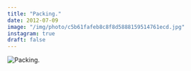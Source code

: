 ```yaml
---
title: "Packing."
date: 2012-07-09
image: "/img/photo/c5b61fafeb8c8f8d5888159514761ecd.jpg"
instagram: true
draft: false
---
```


![Packing.](/img/photo/c5b61fafeb8c8f8d5888159514761ecd.jpg)
